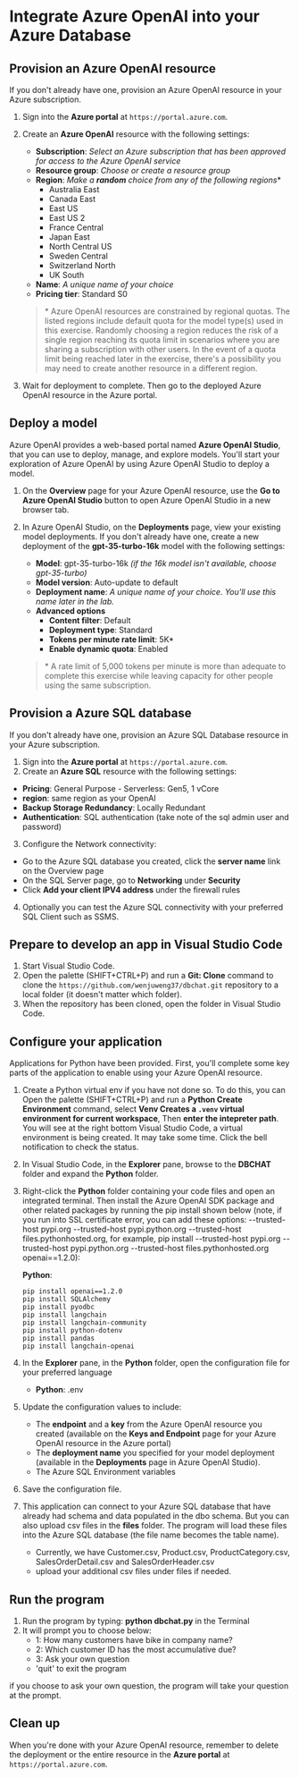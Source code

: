 

# Integrate Azure OpenAI into your Azure Database

## Provision an Azure OpenAI resource

If you don't already have one, provision an Azure OpenAI resource in your Azure subscription.

1. Sign into the **Azure portal** at `https://portal.azure.com`.
2. Create an **Azure OpenAI** resource with the following settings:
    - **Subscription**: *Select an Azure subscription that has been approved for access to the Azure OpenAI service*
    - **Resource group**: *Choose or create a resource group*
    - **Region**: *Make a **random** choice from any of the following regions*\*
        - Australia East
        - Canada East
        - East US
        - East US 2
        - France Central
        - Japan East
        - North Central US
        - Sweden Central
        - Switzerland North
        - UK South
    - **Name**: *A unique name of your choice*
    - **Pricing tier**: Standard S0

    > \* Azure OpenAI resources are constrained by regional quotas. The listed regions include default quota for the model type(s) used in this exercise. Randomly choosing a region reduces the risk of a single region reaching its quota limit in scenarios where you are sharing a subscription with other users. In the event of a quota limit being reached later in the exercise, there's a possibility you may need to create another resource in a different region.

3. Wait for deployment to complete. Then go to the deployed Azure OpenAI resource in the Azure portal.

## Deploy a model

Azure OpenAI provides a web-based portal named **Azure OpenAI Studio**, that you can use to deploy, manage, and explore models. You'll start your exploration of Azure OpenAI by using Azure OpenAI Studio to deploy a model.

1. On the **Overview** page for your Azure OpenAI resource, use the **Go to Azure OpenAI Studio** button to open Azure OpenAI Studio in a new browser tab.
2. In Azure OpenAI Studio, on the **Deployments** page, view your existing model deployments. If you don't already have one, create a new deployment of the **gpt-35-turbo-16k** model with the following settings:
    - **Model**: gpt-35-turbo-16k *(if the 16k model isn't available, choose gpt-35-turbo)*
    - **Model version**: Auto-update to default
    - **Deployment name**: *A unique name of your choice. You'll use this name later in the lab.*
    - **Advanced options**
        - **Content filter**: Default
        - **Deployment type**: Standard
        - **Tokens per minute rate limit**: 5K\*
        - **Enable dynamic quota**: Enabled

    > \* A rate limit of 5,000 tokens per minute is more than adequate to complete this exercise while leaving capacity for other people using the same subscription.

## Provision a Azure SQL database
If you don't already have one, provision an Azure SQL Database resource in your Azure subscription.

1. Sign into the **Azure portal** at `https://portal.azure.com`.
2. Create an **Azure SQL** resource with the following settings:
- **Pricing**: General Purpose - Serverless: Gen5, 1 vCore
- **region**: same region as your OpenAI
- **Backup Storage Redundancy**: Locally Redundant
- **Authentication**: SQL authentication (take note of the sql admin user and password)
3. Configure the Network connectivity: 
- Go to the Azure SQL database you created, click the **server name** link on the Overview page
- On the SQL Server page, go to **Networking** under **Security**
- Click **Add your client IPV4 address** under the firewall rules
4. Optionally you can test the Azure SQL connectivity with your preferred SQL Client such as SSMS. 

## Prepare to develop an app in Visual Studio Code


1. Start Visual Studio Code.
2. Open the palette (SHIFT+CTRL+P) and run a **Git: Clone** command to clone the `https://github.com/wenjuweng37/dbchat.git` repository to a local folder (it doesn't matter which folder).
3. When the repository has been cloned, open the folder in Visual Studio Code.



## Configure your application

Applications for Python have been provided. First, you'll complete some key parts of the application to enable using your Azure OpenAI resource.

1. Create a Python virtual env if you have not done so. To do this, you can Open the palette (SHIFT+CTRL+P) and run a **Python Create Environment** command, select **Venv Creates a `.venv` virtual environment for current workspace**, Then **enter the intepreter path**. You will see at the right bottom Visual Studio Code, a virtual environment is being created. It may take some time. Click the bell notification to check the status. 
2. In Visual Studio Code, in the **Explorer** pane, browse to the **DBCHAT** folder and expand the **Python** folder.
3. Right-click the **Python** folder containing your code files and open an integrated terminal. Then install the Azure OpenAI SDK package and other related packages by running the pip install shown below (note, if you run into SSL certificate error, you can add these options:  --trusted-host pypi.org --trusted-host pypi.python.org --trusted-host files.pythonhosted.org, for example, pip install --trusted-host pypi.org --trusted-host pypi.python.org --trusted-host files.pythonhosted.org openai==1.2.0):


    **Python**:

    ```
    pip install openai==1.2.0
    pip install SQLAlchemy
    pip install pyodbc
    pip install langchain
    pip install langchain-community
    pip install python-dotenv
    pip install pandas
    pip install langchain-openai
    ```

4. In the **Explorer** pane, in the **Python** folder, open the configuration file for your preferred language

    - **Python**: .env
    
5. Update the configuration values to include:
    - The  **endpoint** and a **key** from the Azure OpenAI resource you created (available on the **Keys and Endpoint** page for your Azure OpenAI resource in the Azure portal)
    - The **deployment name** you specified for your model deployment (available in the **Deployments** page in Azure OpenAI Studio).
    - The Azure SQL Environment variables
6. Save the configuration file.
7. This application can connect to your Azure SQL database that have already had schema and data populated in the dbo schema. But you can also upload csv files in the **files** folder. The program will load these files into the Azure SQL database (the file name becomes the table name).
    - Currently, we have Customer.csv, Product.csv, ProductCategory.csv, SalesOrderDetail.csv and SalesOrderHeader.csv
    - upload your additional csv files under files if needed. 

## Run the program
1. Run the program by typing: **python dbchat.py** in the Terminal
2. It will prompt you to choose below:
    - 1: How many customers have bike in company name?
    - 2: Which customer ID has the most accumulative due?
    - 3: Ask your own question
    - 'quit' to exit the program

if you choose to ask your own question, the program will take your question at the prompt. 


## Clean up

When you're done with your Azure OpenAI resource, remember to delete the deployment or the entire resource in the **Azure portal** at `https://portal.azure.com`.
